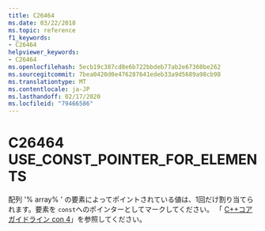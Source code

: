 ```yaml
---
title: C26464
ms.date: 03/22/2018
ms.topic: reference
f1_keywords:
- C26464
helpviewer_keywords:
- C26464
ms.openlocfilehash: 5ecb19c387cd8e6b722bbdeb77ab2e67360be262
ms.sourcegitcommit: 7bea0420d0e476287641edeb33a9d5689a98cb98
ms.translationtype: MT
ms.contentlocale: ja-JP
ms.lasthandoff: 02/17/2020
ms.locfileid: "79466586"
---
```

# <a name="c26464-use_const_pointer_for_elements"></a>C26464 USE_CONST_POINTER_FOR_ELEMENTS

配列 '% array% ' の要素によってポイントされている値は、1回だけ割り当てられます。要素を `const`へのポインターとしてマークしてください。 「 [ C++コアガイドライン con 4](https://github.com/isocpp/CppCoreGuidelines/blob/master/CppCoreGuidelines.md#con4-use-const-to-define-objects-with-values-that-do-not-change-after-construction)」を参照してください。
